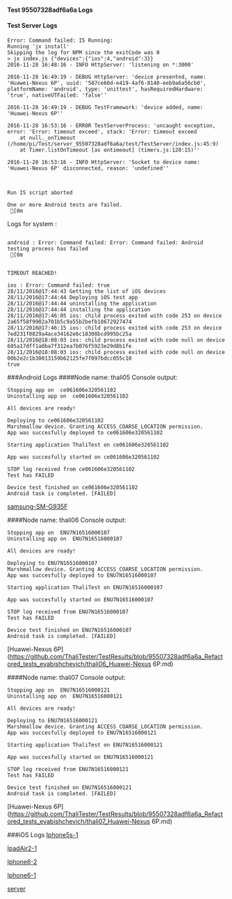#### Test 95507328adf6a6a Logs

#### Test Server Logs
```
Error: Command failed: IS Running:
Running 'jx install'
Skipping the log for NPM since the exitCode was 0
> jx index.js {"devices":{"ios":4,"android":3}}
2016-11-28 16:48:16 - INFO HttpServer: 'listening on *:3000'

2016-11-28 16:49:19 - DEBUG HttpServer: 'device presented, name: 'Huawei-Nexus 6P', uuid: '587ce60d-e419-4af6-8140-eeb9a6a56cb0', platformName: 'android', type: 'unittest', hasRequiredHardware: 'true', nativeUTFailed: 'false''

2016-11-28 16:49:19 - DEBUG TestFramework: 'device added, name: 'Huawei-Nexus 6P''

2016-11-28 16:53:16 - ERROR TestServerProcess: 'uncaught exception, error: 'Error: timeout exceed', stack: 'Error: timeout exceed
    at null._onTimeout (/home/pi/Test/server_95507328adf6a6a/test/TestServer/index.js:45:9)
    at Timer.listOnTimeout [as ontimeout] (timers.js:120:15)''

2016-11-28 16:53:16 - INFO HttpServer: 'Socket to device name: 'Huawei-Nexus 6P' disconnected, reason: 'undefined''


 
Run IS script aborted
 
One or more Android tests are failed.
 [0m

```


Logs for system : 
```

android : Error: Command failed: Error: Command failed: Android testing process has failed
 [0m


TIMEOUT REACHED!

ios : Error: Command failed: true
28/11/2016@17:44:43 Getting the list of iOS devices 
28/11/2016@17:44:44 Deploying iOS test app 
28/11/2016@17:44:44 uninstalling the application 
28/11/2016@17:44:44 installing the application 
28/11/2016@17:46:05 ios: child process exited with code 253 on device 2a65f58f9902a701b5c9a55b2befb18672927474 
28/11/2016@17:46:15 ios: child process exited with code 253 on device 7ed231f0829a4ace34162e6c18308bcd995bc25a 
28/11/2016@18:08:03 ios: child process exited with code null on device 605a17dff1a0ba7f312ea7b076f5923e29d8b1fe 
28/11/2016@18:08:03 ios: child process exited with code null on device 00b2e2c1b30013159b62125fe7f097bdcc055c10 
true

```
###Android Logs
####Node name: thali05
Console output:
```
Stopping app on  ce061606e320561102
Uninstalling app on  ce061606e320561102

All devices are ready!

Deploying to ce061606e320561102
Marshmallow device. Granting ACCESS_COARSE_LOCATION permission.
App was succesfully deployed to ce061606e320561102

Starting application ThaliTest on ce061606e320561102

App was succesfully started on ce061606e320561102

STOP log received from ce061606e320561102
Test has FAILED

Device test finished on ce061606e320561102 
Android task is completed. [FAILED]
```
[samsung-SM-G935F](https://github.com/ThaliTester/TestResults/blob/95507328adf6a6a_Refactored_tests_evabishchevich/thali05_samsung-SM-G935F.md)

####Node name: thali06
Console output:
```
Stopping app on  ENU7N16516000107
Uninstalling app on  ENU7N16516000107

All devices are ready!

Deploying to ENU7N16516000107
Marshmallow device. Granting ACCESS_COARSE_LOCATION permission.
App was succesfully deployed to ENU7N16516000107

Starting application ThaliTest on ENU7N16516000107

App was succesfully started on ENU7N16516000107

STOP log received from ENU7N16516000107
Test has FAILED

Device test finished on ENU7N16516000107 
Android task is completed. [FAILED]
```
[Huawei-Nexus 6P](https://github.com/ThaliTester/TestResults/blob/95507328adf6a6a_Refactored_tests_evabishchevich/thali06_Huawei-Nexus 6P.md)

####Node name: thali07
Console output:
```
Stopping app on  ENU7N16516000121
Uninstalling app on  ENU7N16516000121

All devices are ready!

Deploying to ENU7N16516000121
Marshmallow device. Granting ACCESS_COARSE_LOCATION permission.
App was succesfully deployed to ENU7N16516000121

Starting application ThaliTest on ENU7N16516000121

App was succesfully started on ENU7N16516000121

STOP log received from ENU7N16516000121
Test has FAILED

Device test finished on ENU7N16516000121 
Android task is completed. [FAILED]
```
[Huawei-Nexus 6P](https://github.com/ThaliTester/TestResults/blob/95507328adf6a6a_Refactored_tests_evabishchevich/thali07_Huawei-Nexus 6P.md)


###iOS Logs
[Iphone5s-1](https://github.com/ThaliTester/TestResults/blob/95507328adf6a6a_Refactored_tests_evabishchevich/iOS_Iphone5s-1.md)

[IpadAir2-1](https://github.com/ThaliTester/TestResults/blob/95507328adf6a6a_Refactored_tests_evabishchevich/iOS_IpadAir2-1.md)

[Iphone6-2](https://github.com/ThaliTester/TestResults/blob/95507328adf6a6a_Refactored_tests_evabishchevich/iOS_Iphone6-2.md)

[Iphone6-1](https://github.com/ThaliTester/TestResults/blob/95507328adf6a6a_Refactored_tests_evabishchevich/iOS_Iphone6-1.md)

[server](https://github.com/ThaliTester/TestResults/blob/95507328adf6a6a_Refactored_tests_evabishchevich/iOS_server.md)




